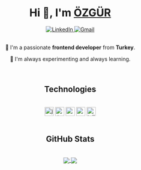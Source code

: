 <h1 align="center">Hi 👋, I'm <a href="#">ÖZGÜR</a></h1>
<div align="center">
  <a href="https://www.linkedin.com/in/ozgurgokdemir/" target="_blank">
    <img alt="LinkedIn" src="https://img.shields.io/badge/LinkedIn-informational?style=flat&color=0A66C2&logo=linkedin&logoColor=white" />
  </a>
  <a href="mailto:ozgurgokd@gmail.com" target="_blank">
    <img alt="Gmail" src="https://img.shields.io/badge/Gmail-informational?style=flat&color=EA4335&logo=gmail&logoColor=white" />
  </a>
</div>

<br>
<div align="center">
  <p>🚀 I'm a passionate <strong>frontend developer</strong> from <strong>Turkey</strong>.</p>
  <p>🧪 I'm always experimenting and always learning.</p>
</div>
<br>

<h2 align="center">Technologies</h2>
<br>
<div align="center">
  <img alt="javascript" height="24" src="https://img.shields.io/badge/JavaScript-0d1117?style=flat-square&logo=javascript">
  <img alt="typescript" height="24" src="https://img.shields.io/badge/TypeScript-0d1117?style=flat-square&logo=typescript">
  <img alt="react js" height="24" src="https://img.shields.io/badge/React.js-0d1117?style=flat-square&logo=react">
  <img alt="next js" height="24" src="https://img.shields.io/badge/Next.js-0d1117?style=flat-square&logo=next.js">
  <img alt="tailwind css" height="24" src="https://img.shields.io/badge/Tailwind%20CSS-0d1117?style=flat-square&logo=tailwindcss">
</div>
<br>

<h2 align="center">GitHub Stats</h2>
<br>
<div align="center">
  <a href="https://github.com/ozgurgokdemir/ozgurgokdemir">
    <img align="center" src="https://github-readme-stats.vercel.app/api/top-langs/?username=ozgurgokdemir&langs_count=3&title_color=fff&text_color=c9d1d9&icon_color=2bbc8a&border_color=0d1117&bg_color=0d1117">
  </a>
  <a href="https://github.com/ozgurgokdemir/ozgurgokdemir">
    <img align="center" src="https://github-readme-stats.vercel.app/api?username=ozgurgokdemir&count_private=true&show_icons=true&line_height=27&title_color=fff&text_color=c9d1d9&icon_color=2bbc8a&border_color=0d1117&bg_color=0d1117">
  </a>
</div>
